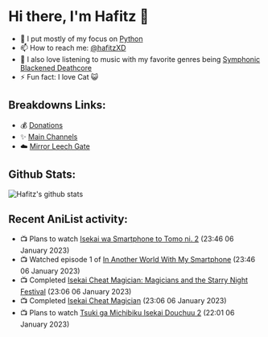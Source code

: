 # Hi there, I'm Hafitz 👋
- 🐍 I put mostly of my focus on [Python](https://python.org)
- 📫 How to reach me: [@hafitzXD](https://t.me/hafitzXD)
- 🎵 I also love listening to music with my favorite genres being [Symphonic Blackened Deathcore](https://youtu.be/qyYmS_iBcy4)
- ⚡ Fun fact: I love Cat 😺

## Breakdowns Links:
- 💰 [Donations](https://t.me/TheBreakdowns/2)
- ✨ [Main Channels](https://t.me/TheBreakdowns)
- ☁️ [Mirror Leech Gate](https://t.me/BreakdownsGate)

## Github Stats:
![Hafitz's github stats](https://github-readme-stats.vercel.app/api?username=breakdowns&show_icons=true&count_private=true&bg_color=00000000&text_color=777)

## Recent AniList activity:
<!-- ANILIST_ACTIVITY:start -->

-   📺 Plans to watch [Isekai wa Smartphone to Tomo ni. 2](https://anilist.co/anime/147571) (23:46 06 January 2023)
-   📺 Watched episode 1 of [In Another World With My Smartphone](https://anilist.co/anime/98491) (23:46 06 January 2023)
-   📺 Completed [Isekai Cheat Magician: Magicians and the Starry Night Festival](https://anilist.co/anime/136263) (23:06 06 January 2023)
-   📺 Completed [Isekai Cheat Magician](https://anilist.co/anime/101547) (23:06 06 January 2023)
-   📺 Plans to watch [Tsuki ga Michibiku Isekai Douchuu 2](https://anilist.co/anime/139518) (22:01 06 January 2023)

<!-- ANILIST_ACTIVITY:end -->
